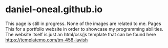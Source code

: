# daniel-oneal.github.io
This page is still in progress. None of the images are related to me.
Pages
This for a portfolio website in order to showcase my programming abilities. The website itself is just an html/css/js template that can be found here https://templatemo.com/tm-458-lavish
